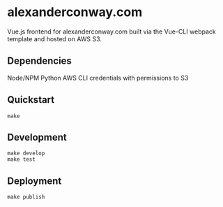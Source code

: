 # alexanderconway.com
Vue.js frontend for alexanderconway.com built via the Vue-CLI webpack template and hosted on AWS S3.

## Dependencies
Node/NPM
Python
AWS CLI credentials with permissions to S3

## Quickstart
```
make
```

## Development
```
make develop
make test
```

## Deployment
```
make publish
```

